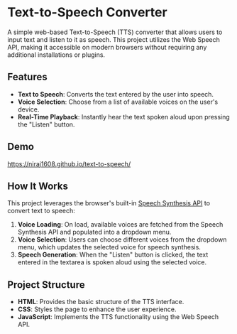 

# Text-to-Speech Converter

A simple web-based Text-to-Speech (TTS) converter that allows users to input text and listen to it as speech. This project utilizes the Web Speech API, making it accessible on modern browsers without requiring any additional installations or plugins.

## Features

- **Text to Speech**: Converts the text entered by the user into speech.
- **Voice Selection**: Choose from a list of available voices on the user's device.
- **Real-Time Playback**: Instantly hear the text spoken aloud upon pressing the "Listen" button.

## Demo

https://niraj1608.github.io/text-to-speech/

## How It Works

This project leverages the browser's built-in [Speech Synthesis API](https://developer.mozilla.org/en-US/docs/Web/API/SpeechSynthesis) to convert text to speech:

1. **Voice Loading**: On load, available voices are fetched from the Speech Synthesis API and populated into a dropdown menu.
2. **Voice Selection**: Users can choose different voices from the dropdown menu, which updates the selected voice for speech synthesis.
3. **Speech Generation**: When the "Listen" button is clicked, the text entered in the textarea is spoken aloud using the selected voice.

## Project Structure

- **HTML**: Provides the basic structure of the TTS interface.
- **CSS**: Styles the page to enhance the user experience.
- **JavaScript**: Implements the TTS functionality using the Web Speech API.

